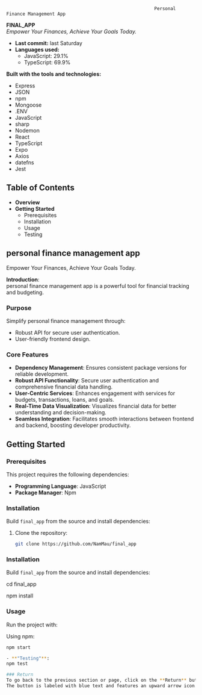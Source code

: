                                                            Personal Finance Management App

**FINAL_APP**  
*Empower Your Finances, Achieve Your Goals Today.*  

- **Last commit:** last Saturday  
- **Languages used:**
  - JavaScript: 29.1% 
  - TypeScript: 69.9%  

**Built with the tools and technologies:**  
- Express  
- JSON  
- npm  
- Mongoose  
- .ENV  
- JavaScript  
- sharp  
- Nodemon  
- React  
- TypeScript  
- Expo  
- Axios  
- datefns  
- Jest


## Table of Contents

- **Overview**
- **Getting Started**
  - Prerequisites
  - Installation
  - Usage
  - Testing
 
## personal finance management app
Empower Your Finances, Achieve Your Goals Today.

**Introduction**:  
personal finance management app is a powerful tool for financial tracking and budgeting.  

### Purpose  
Simplify personal finance management through:
- Robust API for secure user authentication.
- User-friendly frontend design.  

### Core Features  
- **Dependency Management**: Ensures consistent package versions for reliable development.  
- **Robust API Functionality**: Secure user authentication and comprehensive financial data handling.  
- **User-Centric Services**: Enhances engagement with services for budgets, transactions, loans, and goals.  
- **Real-Time Data Visualization**: Visualizes financial data for better understanding and decision-making.  
- **Seamless Integration**: Facilitates smooth interactions between frontend and backend, boosting developer productivity.

## Getting Started

### Prerequisites
This project requires the following dependencies:
- **Programming Language**: JavaScript
- **Package Manager**: Npm

### Installation
Build `final_app` from the source and install dependencies:

1. Clone the repository:
   ```bash
   git clone https://github.com/NamMau/final_app

### Installation
Build `final_app` from the source and install dependencies:

cd final_app

npm install

### Usage
Run the project with:

Using npm:
```bash
npm start

- **"Testing"**:
npm test

### Return
To go back to the previous section or page, click on the **Return** button.  
The button is labeled with blue text and features an upward arrow icon.  



